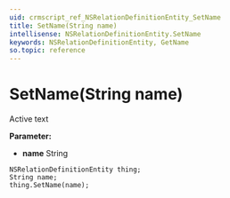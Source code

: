 ```yaml
---
uid: crmscript_ref_NSRelationDefinitionEntity_SetName
title: SetName(String name)
intellisense: NSRelationDefinitionEntity.SetName
keywords: NSRelationDefinitionEntity, GetName
so.topic: reference
---
```


# SetName(String name)

Active text

**Parameter:** 
 - **name** String

```crmscript
NSRelationDefinitionEntity thing;
String name;
thing.SetName(name);
```

